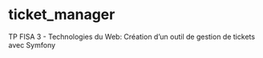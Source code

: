 # ticket_manager
 TP FISA 3 - Technologies du Web:  Création d’un outil de gestion de tickets avec Symfony
